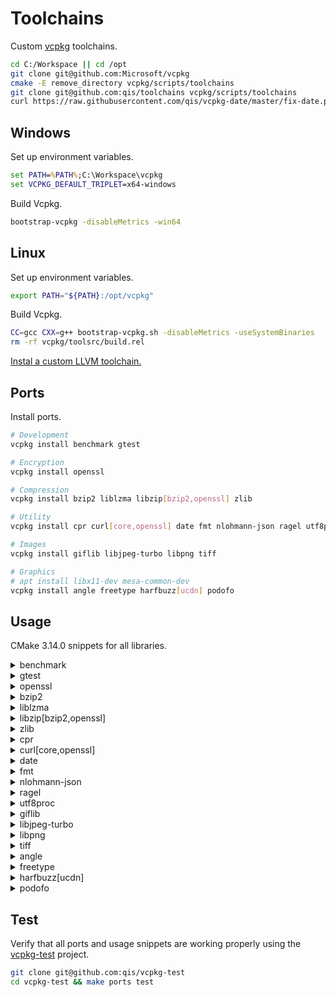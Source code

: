 # Toolchains
Custom [vcpkg](https://github.com/Microsoft/vcpkg) toolchains.

```sh
cd C:/Workspace || cd /opt
git clone git@github.com:Microsoft/vcpkg
cmake -E remove_directory vcpkg/scripts/toolchains
git clone git@github.com:qis/toolchains vcpkg/scripts/toolchains
curl https://raw.githubusercontent.com/qis/vcpkg-date/master/fix-date.patch -o vcpkg/ports/date/fix-date.patch
```

## Windows
Set up environment variables.

```cmd
set PATH=%PATH%;C:\Workspace\vcpkg
set VCPKG_DEFAULT_TRIPLET=x64-windows
```

Build Vcpkg.

```cmd
bootstrap-vcpkg -disableMetrics -win64
```

## Linux
Set up environment variables.

```sh
export PATH="${PATH}:/opt/vcpkg"
```

Build Vcpkg.

```sh
CC=gcc CXX=g++ bootstrap-vcpkg.sh -disableMetrics -useSystemBinaries
rm -rf vcpkg/toolsrc/build.rel
```

[Instal a custom LLVM toolchain.](llvm/linux.md)

## Ports
Install ports.

```sh
# Development
vcpkg install benchmark gtest

# Encryption
vcpkg install openssl

# Compression
vcpkg install bzip2 liblzma libzip[bzip2,openssl] zlib

# Utility
vcpkg install cpr curl[core,openssl] date fmt nlohmann-json ragel utf8proc

# Images
vcpkg install giflib libjpeg-turbo libpng tiff

# Graphics
# apt install libx11-dev mesa-common-dev
vcpkg install angle freetype harfbuzz[ucdn] podofo
```

<!--
### Windows
```cmd
git clone git@github.com:xnetsystems/backward vcpkg/ports/backward && ^
git clone git@github.com:xnetsystems/bcrypt vcpkg/ports/bcrypt && ^
git clone git@github.com:xnetsystems/compat vcpkg/ports/compat && ^
git clone git@github.com:xnetsystems/ice vcpkg/ports/ice && ^
git clone git@github.com:xnetsystems/pdf vcpkg/ports/pdf && ^
git clone git@github.com:xnetsystems/sql vcpkg/ports/sql && ^
git clone git:libraries/http vcpkg/ports/http

vcpkg install ^
  benchmark gtest ^
  openssl ^
  bzip2 liblzma libzip[bzip2,openssl] zlib ^
  cpr curl[core,openssl] date fmt nlohmann-json ragel utf8proc ^
  giflib libjpeg-turbo libpng tiff ^
  angle freetype harfbuzz[ucdn] podofo ^
  bcrypt compat ice pdf sql http
```

### Linux
```sh
git clone git@github.com:xnetsystems/backward vcpkg/ports/backward && \
git clone git@github.com:xnetsystems/bcrypt vcpkg/ports/bcrypt && \
git clone git@github.com:xnetsystems/compat vcpkg/ports/compat && \
git clone git@github.com:xnetsystems/ice vcpkg/ports/ice && \
git clone git@github.com:xnetsystems/pdf vcpkg/ports/pdf && \
git clone git@github.com:xnetsystems/sql vcpkg/ports/sql && \
git clone git:libraries/http vcpkg/ports/http

vcpkg install \
  benchmark gtest \
  openssl \
  bzip2 liblzma libzip[bzip2,openssl] zlib \
  cpr curl[core,openssl] date fmt nlohmann-json ragel utf8proc \
  giflib libjpeg-turbo libpng tiff \
  angle freetype harfbuzz[ucdn] podofo \
  backward bcrypt compat ice pdf sql http
```
-->

## Usage
CMake 3.14.0 snippets for all libraries.

<details>
<summary>benchmark</summary>

```cmake
find_package(benchmark CONFIG REQUIRED)
target_link_libraries(${PROJECT_NAME} PUBLIC benchmark::benchmark)

# int main(int argc, char* argv[]) {
#   benchmark::Initialize(&argc, argv);
#   if (benchmark::ReportUnrecognizedArguments(argc, argv)) {
#     return EXIT_FAILURE;
#   }
#   benchmark::RunSpecifiedBenchmarks();
# }
```

</details>

<details>
<summary>gtest</summary>

```cmake
enable_testing()
find_package(GTest MODULE REQUIRED)
target_link_libraries(${PROJECT_NAME} PUBLIC GTest::GTest)

# Discover tests dynamically.
gtest_discover_tests(${PROJECT_NAME} WORKING_DIRECTORY ${CMAKE_CURRENT_SOURCE_DIR})

# Parse sources for tests (required for VS integration).
gtest_add_tests(TARGET ${PROJECT_NAME} SOURCES ${sources} WORKING_DIRECTORY ${CMAKE_CURRENT_SOURCE_DIR})

# int main(int argc, char* argv[]) {
#   testing::InitGoogleTest(&argc, argv);
#   return RUN_ALL_TESTS();
# }
```

</details>

<details>
<summary>openssl</summary>

```cmake
if(WIN32)
  target_link_libraries(${PROJECT_NAME} PUBLIC ws2_32)
endif()

find_package(OpenSSL REQUIRED)
target_link_libraries(${PROJECT_NAME} PUBLIC OpenSSL::Crypto OpenSSL::SSL)
```

</details>

<details>
<summary>bzip2</summary>

```cmake
find_package(BZip2 REQUIRED)
target_link_libraries(${PROJECT_NAME} PUBLIC BZip2::BZip2)
```

</details>

<details>
<summary>liblzma</summary>

```cmake
find_package(LibLZMA REQUIRED)
if(CMAKE_VERSION VERSION_GREATER_EQUAL "3.14.0")
  target_link_libraries(${PROJECT_NAME} PUBLIC LibLZMA::LibLZMA)
else()
  target_include_directories(${PROJECT_NAME} PUBLIC ${LIBLZMA_INCLUDE_DIRS})
  target_link_libraries(${PROJECT_NAME} PUBLIC ${LIBLZMA_LIBRARIES})
endif()
```

</details>

<details>
<summary>libzip[bzip2,openssl]</summary>

```cmake
if(WIN32)
  target_link_libraries(${PROJECT_NAME} PUBLIC ws2_32)
endif()

find_package(BZip2 REQUIRED)
target_link_libraries(${PROJECT_NAME} PUBLIC BZip2::BZip2)

find_package(OpenSSL REQUIRED)
target_link_libraries(${PROJECT_NAME} PUBLIC OpenSSL::Crypto)

find_path(ZIP_INCLUDE_DIR zip.h)
find_library(ZIP_LIBRARY NAMES zip)
if(NOT ZIP_INCLUDE_DIR OR NOT ZIP_LIBRARY)
  message(FATAL_ERROR "Could not find library: zip")
endif()
target_include_directories(${PROJECT_NAME} PUBLIC ${ZIP_INCLUDE_DIR})
target_link_libraries(${PROJECT_NAME} PUBLIC ${ZIP_LIBRARY})

find_package(ZLIB REQUIRED)
target_link_libraries(${PROJECT_NAME} PUBLIC ZLIB::ZLIB
```

</details>

<details>
<summary>zlib</summary>

```cmake
find_package(ZLIB REQUIRED)
target_link_libraries(${PROJECT_NAME} PUBLIC ZLIB::ZLIB)
```

</details>

<details>
<summary>cpr</summary>

```cmake
if(WIN32)
  target_link_libraries(${PROJECT_NAME} PUBLIC ws2_32)
endif()

find_package(OpenSSL REQUIRED)
target_link_libraries(${PROJECT_NAME} PUBLIC OpenSSL::SSL OpenSSL::Crypto)

find_path(CPR_INCLUDE_DIR cpr/cpr.h)
find_library(CPR_LIBRARY NAMES cpr)
if(NOT CPR_INCLUDE_DIR OR NOT CPR_LIBRARY)
  message(FATAL_ERROR "Could not find library: cpr")
endif()
target_include_directories(${PROJECT_NAME} PUBLIC ${CPR_INCLUDE_DIR})
target_link_libraries(${PROJECT_NAME} PUBLIC ${CPR_LIBRARY})

find_package(CURL REQUIRED)
target_link_libraries(${PROJECT_NAME} PUBLIC CURL::libcurl)

find_package(ZLIB REQUIRED)
target_link_libraries(${PROJECT_NAME} PUBLIC ZLIB::ZLIB)
```

</details>

<details>
<summary>curl[core,openssl]</summary>

```cmake
if(WIN32)
  target_link_libraries(${PROJECT_NAME} PUBLIC ws2_32)
endif()

find_package(OpenSSL REQUIRED)
target_link_libraries(${PROJECT_NAME} PUBLIC OpenSSL::SSL OpenSSL::Crypto)

find_package(CURL REQUIRED)
target_link_libraries(${PROJECT_NAME} PUBLIC CURL::libcurl)

find_package(ZLIB REQUIRED)
target_link_libraries(${PROJECT_NAME} PUBLIC ZLIB::ZLIB)
```

</details>

<details>
<summary>date</summary>

```cmake
find_package(unofficial-date CONFIG REQUIRED)
target_link_libraries(${PROJECT_NAME} PUBLIC unofficial::date::date unofficial::date::tz)
```

</details>

<details>
<summary>fmt</summary>

```cmake
find_package(fmt CONFIG REQUIRED)
target_link_libraries(${PROJECT_NAME} PUBLIC fmt::fmt)
```

</details>

<details>
<summary>nlohmann-json</summary>

```cmake
find_package(nlohmann_json CONFIG REQUIRED)
target_link_libraries(${PROJECT_NAME} PUBLIC nlohmann_json::nlohmann_json)
```

</details>

<details>
<summary>ragel</summary>

```cmake
find_program(RAGEL NAMES ragel DOC "Ragel executable.")
if(NOT RAGEL)
  message(FATAL_ERROR "Could not find program: ragel")
endif()

find_program(CLANG_FORMAT NAMES clang-format DOC "Clang-Format executable." HINTS "$ENV{ProgramFiles\(x86\)}")
if(NOT CLANG_FORMAT)
  message(FATAL_ERROR "Could not find program: clang-format")
endif()

add_custom_command(
  OUTPUT ${CMAKE_CURRENT_BINARY_DIR}/src/main.hpp
  MAIN_DEPENDENCY ${CMAKE_CURRENT_SOURCE_DIR}/src/main.hpp.rl
  COMMAND ${RAGEL} -C -o "${CMAKE_CURRENT_BINARY_DIR}/src/main.hpp" "${CMAKE_CURRENT_SOURCE_DIR}/src/main.hpp.rl"
  COMMAND ${CLANG_FORMAT} -i "${CMAKE_CURRENT_BINARY_DIR}/src/main.hpp")

target_sources(${PROJECT_NAME} PRIVATE ${CMAKE_CURRENT_BINARY_DIR}/src/main.hpp)
```

</details>

<details>
<summary>utf8proc</summary>

```cmake
find_path(UTF8PROC_INCLUDE_DIR utf8proc.h)
find_library(UTF8PROC_LIBRARY NAMES utf8proc)
if(NOT UTF8PROC_INCLUDE_DIR OR NOT UTF8PROC_LIBRARY)
  message(FATAL_ERROR "Could not find library: utf8proc")
endif()
target_include_directories(${PROJECT_NAME} PUBLIC ${UTF8PROC_INCLUDE_DIR})
target_link_libraries(${PROJECT_NAME} PUBLIC ${UTF8PROC_LIBRARY})
```

</details>

<details>
<summary>giflib</summary>

```cmake
find_package(GIF REQUIRED)
if(CMAKE_VERSION VERSION_GREATER_EQUAL "3.14.0")
  target_link_libraries(${PROJECT_NAME} PUBLIC GIF::GIF)
else()
  target_include_directories(${PROJECT_NAME} PUBLIC ${GIF_INCLUDE_DIR})
  target_link_libraries(${PROJECT_NAME} PUBLIC ${GIF_LIBRARIES})
endif()
```

</details>

<details>
<summary>libjpeg-turbo</summary>

<br/>

Interface: `jpeg`

```cmake
find_package(JPEG REQUIRED)
target_link_libraries(${PROJECT_NAME} PUBLIC JPEG::JPEG)
```

Interface: `jpeg-turbo`

```cmake
find_path(TURBOJPEG_INCLUDE_DIR turbojpeg.h)
find_library(TURBOJPEG_LIBRARY NAMES turbojpeg turbojpegd NAMES_PER_DIR)
if(NOT TURBOJPEG_INCLUDE_DIR OR NOT TURBOJPEG_LIBRARY)
  message(FATAL_ERROR "Could not find library: libjpeg-turbo")
endif()
target_include_directories(${PROJECT_NAME} PUBLIC ${TURBOJPEG_INCLUDE_DIR})
target_link_libraries(${PROJECT_NAME} PUBLIC ${TURBOJPEG_LIBRARY})
```

</details>

<details>
<summary>libpng</summary>

```cmake
find_package(PNG REQUIRED)
target_link_libraries(${PROJECT_NAME} PUBLIC PNG::PNG)

find_package(ZLIB REQUIRED)
target_link_libraries(${PROJECT_NAME} PUBLIC ZLIB::ZLIB)
```

</details>

<details>
<summary>tiff</summary>

```cmake
find_package(LibLZMA REQUIRED)
if(CMAKE_VERSION VERSION_GREATER_EQUAL "3.14.0")
  target_link_libraries(${PROJECT_NAME} PUBLIC LibLZMA::LibLZMA)
else()
  target_include_directories(${PROJECT_NAME} PUBLIC ${LIBLZMA_INCLUDE_DIRS})
  target_link_libraries(${PROJECT_NAME} PUBLIC ${LIBLZMA_LIBRARIES})
endif()

find_package(JPEG REQUIRED)
target_link_libraries(${PROJECT_NAME} PUBLIC JPEG::JPEG)

find_package(TIFF REQUIRED)
target_link_libraries(${PROJECT_NAME} PUBLIC TIFF::TIFF)

find_package(ZLIB REQUIRED)
target_link_libraries(${PROJECT_NAME} PUBLIC ZLIB::ZLIB)
```

</details>

<details>
<summary>angle</summary>

```cmake
if(CMAKE_SYSTEM_NAME STREQUAL "Linux")
  find_package(X11 REQUIRED)
  if(CMAKE_VERSION VERSION_GREATER_EQUAL "3.14.0")
    target_link_libraries(${PROJECT_NAME} PUBLIC X11::X11 dl)
  else()
    target_include_directories(${PROJECT_NAME} PUBLIC ${X11_INCLUDE_DIR})
    target_link_libraries(${PROJECT_NAME} PUBLIC ${X11_LIBRARIES} dl)
  endif()
endif()

find_package(unofficial-angle CONFIG REQUIRED)
target_link_libraries(${PROJECT_NAME} PUBLIC unofficial::angle::libEGL unofficial::angle::libGLESv2)
```

</details>

<details>
<summary>freetype</summary>

```cmake
find_package(BZip2 REQUIRED)
target_link_libraries(${PROJECT_NAME} PUBLIC BZip2::BZip2)

find_package(Freetype REQUIRED)
target_link_libraries(${PROJECT_NAME} PUBLIC Freetype::Freetype)

find_package(PNG REQUIRED)
target_link_libraries(${PROJECT_NAME} PUBLIC PNG::PNG)

find_package(ZLIB REQUIRED)
target_link_libraries(${PROJECT_NAME} PUBLIC ZLIB::ZLIB)
```

</details>

<details>
<summary>harfbuzz[ucdn]</summary>

```cmake
find_package(BZip2 REQUIRED)
target_link_libraries(${PROJECT_NAME} PUBLIC BZip2::BZip2)

find_package(Freetype REQUIRED)
target_link_libraries(${PROJECT_NAME} PUBLIC Freetype::Freetype)

find_package(harfbuzz CONFIG REQUIRED)
target_link_libraries(${PROJECT_NAME} PUBLIC harfbuzz::harfbuzz)

find_package(PNG REQUIRED)
target_link_libraries(${PROJECT_NAME} PUBLIC PNG::PNG)

find_package(ZLIB REQUIRED)
target_link_libraries(${PROJECT_NAME} PUBLIC ZLIB::ZLIB)
```

</details>

<details>
<summary>podofo</summary>

```cmake
if(WIN32)
  target_link_libraries(${PROJECT_NAME} PUBLIC ws2_32)
else()
  find_package(OpenSSL REQUIRED)
  target_link_libraries(${PROJECT_NAME} PUBLIC OpenSSL::Crypto)
endif()

find_package(BZip2 REQUIRED)
target_link_libraries(${PROJECT_NAME} PUBLIC BZip2::BZip2)

find_package(LibLZMA REQUIRED)
if(CMAKE_VERSION VERSION_GREATER_EQUAL "3.14.0")
  target_link_libraries(${PROJECT_NAME} PUBLIC LibLZMA::LibLZMA)
else()
  target_include_directories(${PROJECT_NAME} PUBLIC ${LIBLZMA_INCLUDE_DIRS})
  target_link_libraries(${PROJECT_NAME} PUBLIC ${LIBLZMA_LIBRARIES})
endif()

find_package(Freetype REQUIRED)
target_link_libraries(${PROJECT_NAME} PUBLIC Freetype::Freetype)

find_package(JPEG REQUIRED)
target_link_libraries(${PROJECT_NAME} PUBLIC JPEG::JPEG)

find_package(PNG REQUIRED)
target_link_libraries(${PROJECT_NAME} PUBLIC PNG::PNG)

find_package(TIFF REQUIRED)
target_link_libraries(${PROJECT_NAME} PUBLIC TIFF::TIFF)

find_package(ZLIB REQUIRED)
target_link_libraries(${PROJECT_NAME} PUBLIC ZLIB::ZLIB)

find_path(PODOFO_INCLUDE_DIR podofo/podofo.h)
find_library(PODOFO_LIBRARY NAMES podofo)
if(NOT PODOFO_INCLUDE_DIR OR NOT PODOFO_LIBRARY)
  message(FATAL_ERROR "Could not find library: podofo")
endif()
target_include_directories(${PROJECT_NAME} PUBLIC ${PODOFO_INCLUDE_DIR})
target_link_libraries(${PROJECT_NAME} PUBLIC ${PODOFO_LIBRARY})
```

</details>

## Test
Verify that all ports and usage snippets are working properly using
the [vcpkg-test](https://github.com/qis/vcpkg-test) project.

```sh
git clone git@github.com:qis/vcpkg-test
cd vcpkg-test && make ports test
```
